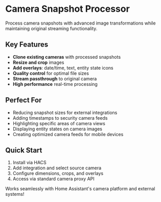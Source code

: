 # Camera Snapshot Processor

Process camera snapshots with advanced image transformations while maintaining original streaming functionality.

## Key Features

- **Clone existing cameras** with processed snapshots
- **Resize and crop** images
- **Add overlays**: date/time, text, entity state icons
- **Quality control** for optimal file sizes
- **Stream passthrough** to original camera
- **High performance** real-time processing

## Perfect For

- Reducing snapshot sizes for external integrations
- Adding timestamps to security camera feeds
- Highlighting specific areas of camera views
- Displaying entity states on camera images
- Creating optimized camera feeds for mobile devices

## Quick Start

1. Install via HACS
2. Add integration and select source camera
3. Configure dimensions, crops, and overlays
4. Access via standard camera proxy API

Works seamlessly with Home Assistant's camera platform and external systems!
